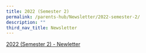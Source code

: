 ```yaml
---
title: 2022 (Semester 2)
permalink: /parents-hub/Newsletter/2022-semester-2/
description: ""
third_nav_title: Newsletter
---
```

[2022 (Semester 2) - Newletter](http://www.westgroveprimary.com/mobile/index.html)